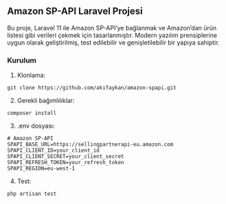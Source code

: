 ## Amazon SP-API Laravel Projesi

Bu proje, Laravel 11 ile Amazon SP-API’ye bağlanmak ve Amazon’dan ürün listesi gibi verileri çekmek için tasarlanmıştır. Modern yazılım prensiplerine uygun olarak geliştirilmiş, test edilebilir ve genişletilebilir bir yapıya sahiptir.

### Kurulum

1. Klonlama:
```
git clone https://github.com/akifaykan/amazon-spapi.git
```

2. Gerekli bağımlılıklar:
```
composer install
```

3. .env dosyası:
```
# Amazon SP-API
SPAPI_BASE_URL=https://sellingpartnerapi-eu.amazon.com
SPAPI_CLIENT_ID=your_client_id
SPAPI_CLIENT_SECRET=your_client_secret
SPAPI_REFRESH_TOKEN=your_refresh_token
SPAPI_REGION=eu-west-1
```

4. Test:
```
php artisan test
```

